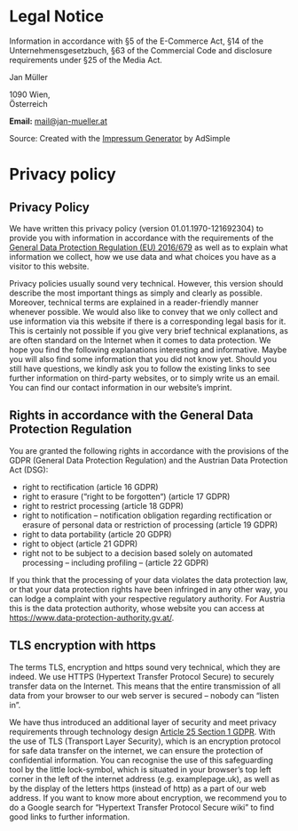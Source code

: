 # Legal Notice

Information in accordance with §5 of the E-Commerce Act, §14 of the Unternehmensgesetzbuch, §63 of the Commercial Code and disclosure requirements under §25 of the Media Act.

Jan Müller

1090 Wien,\
Österreich

**Email:** mail@jan-mueller.at

Source: Created with the [Impressum Generator](https://www.adsimple.at/impressum-generator/) by AdSimple

# Privacy policy

## Privacy Policy

We have written this privacy policy (version 01.01.1970-121692304) to provide you with information in accordance with the requirements of the [General Data Protection Regulation (EU) 2016/679](https://eur-lex.europa.eu/legal-content/EN/ALL/?uri=celex%3A32016R0679&amp%3Btid=%5Badsimpletextid]) as well as to explain what information we collect, how we use data and what choices you have as a visitor to this website.

Privacy policies usually sound very technical. However, this version should describe the most important things as simply and clearly as possible. Moreover, technical terms are explained in a reader-friendly manner whenever possible. We would also like to convey that we only collect and use information via this website if there is a corresponding legal basis for it. This is certainly not possible if you give very brief technical explanations, as are often standard on the Internet when it comes to data protection. We hope you find the following explanations interesting and informative. Maybe you will also find some information that you did not know yet.
Should you still have questions, we kindly ask you to follow the existing links to see further information on third-party websites, or to simply write us an email. You can find our contact information in our website’s imprint.

## Rights in accordance with the General Data Protection Regulation

You are granted the following rights in accordance with the provisions of the GDPR (General Data Protection Regulation) and the Austrian Data Protection Act (DSG):

- right to rectification (article 16 GDPR)
- right to erasure (“right to be forgotten“) (article 17 GDPR)
- right to restrict processing (article 18 GDPR)
- right to notification – notification obligation regarding rectification or erasure of personal data or restriction of processing (article 19 GDPR)
- right to data portability (article 20 GDPR)
- right to object (article 21 GDPR)
- right not to be subject to a decision based solely on automated processing – including profiling – (article 22 GDPR)

If you think that the processing of your data violates the data protection law, or that your data protection rights have been infringed in any other way, you can lodge a complaint with your respective regulatory authority. For Austria this is the data protection authority, whose website you can access at https://www.data-protection-authority.gv.at/.

## TLS encryption with https

The terms TLS, encryption and https sound very technical, which they are indeed. We use HTTPS (Hypertext Transfer Protocol Secure) to securely transfer data on the Internet.
This means that the entire transmission of all data from your browser to our web server is secured – nobody can “listen in”.

We have thus introduced an additional layer of security and meet privacy requirements through technology design [Article 25 Section 1 GDPR](https://eur-lex.europa.eu/legal-content/en/TXT/HTML/?uri=CELEX:32016R0679&from=EN&tid=121692304). With the use of TLS (Transport Layer Security), which is an encryption protocol for safe data transfer on the internet, we can ensure the protection of confidential information.
You can recognise the use of this safeguarding tool by the little lock-symbol, which is situated in your browser’s top left corner in the left of the internet address (e.g. examplepage.uk), as well as by the display of the letters https (instead of http) as a part of our web address.
If you want to know more about encryption, we recommend you to do a Google search for “Hypertext Transfer Protocol Secure wiki” to find good links to further information.
